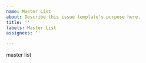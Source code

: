 ```yaml
---
name: Master List
about: Describe this issue template's purpose here.
title: ''
labels: Master List
assignees: ''

---
```


master list
